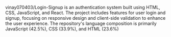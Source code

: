 vinay070403/Login-Signup is an authentication system built using HTML, CSS, JavaScript, and React. The project includes features for user login and signup, focusing on responsive design and client-side validation to enhance the user experience. The repository's language composition is primarily JavaScript (42.5%), CSS (33.9%), and HTML (23.6%)
